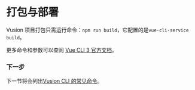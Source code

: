 # 打包与部署

Vusion 项目打包只需运行命令：`npm run build`，它配置的是`vue-cli-service build`。

更多命令和参数可以查阅 [Vue CLI 3 官方文档](https://cli.vuejs.org)。

### 下一步

下一节将会列出[Vusion CLI 的常见命令](guides/commands)。
